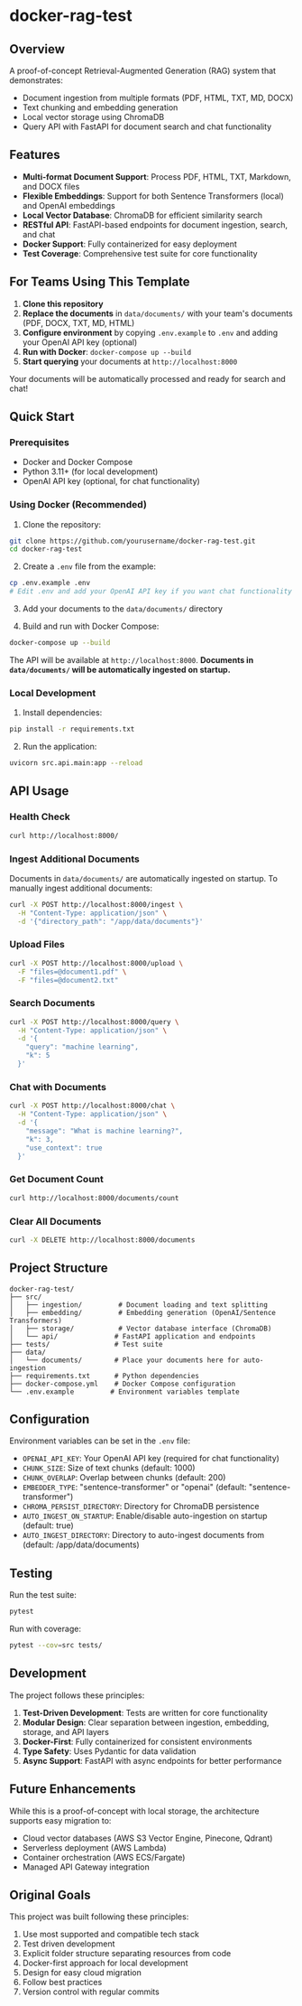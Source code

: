 # docker-rag-test

## Overview

A proof-of-concept Retrieval-Augmented Generation (RAG) system that demonstrates:
- Document ingestion from multiple formats (PDF, HTML, TXT, MD, DOCX)
- Text chunking and embedding generation
- Local vector storage using ChromaDB
- Query API with FastAPI for document search and chat functionality

## Features

- **Multi-format Document Support**: Process PDF, HTML, TXT, Markdown, and DOCX files
- **Flexible Embeddings**: Support for both Sentence Transformers (local) and OpenAI embeddings
- **Local Vector Database**: ChromaDB for efficient similarity search
- **RESTful API**: FastAPI-based endpoints for document ingestion, search, and chat
- **Docker Support**: Fully containerized for easy deployment
- **Test Coverage**: Comprehensive test suite for core functionality

## For Teams Using This Template

1. **Clone this repository**
2. **Replace the documents** in `data/documents/` with your team's documents (PDF, DOCX, TXT, MD, HTML)
3. **Configure environment** by copying `.env.example` to `.env` and adding your OpenAI API key (optional)
4. **Run with Docker**: `docker-compose up --build`
5. **Start querying** your documents at `http://localhost:8000`

Your documents will be automatically processed and ready for search and chat!

## Quick Start

### Prerequisites

- Docker and Docker Compose
- Python 3.11+ (for local development)
- OpenAI API key (optional, for chat functionality)

### Using Docker (Recommended)

1. Clone the repository:
```bash
git clone https://github.com/yourusername/docker-rag-test.git
cd docker-rag-test
```

2. Create a `.env` file from the example:
```bash
cp .env.example .env
# Edit .env and add your OpenAI API key if you want chat functionality
```

3. Add your documents to the `data/documents/` directory

4. Build and run with Docker Compose:
```bash
docker-compose up --build
```

The API will be available at `http://localhost:8000`. **Documents in `data/documents/` will be automatically ingested on startup.**

### Local Development

1. Install dependencies:
```bash
pip install -r requirements.txt
```

2. Run the application:
```bash
uvicorn src.api.main:app --reload
```

## API Usage

### Health Check
```bash
curl http://localhost:8000/
```

### Ingest Additional Documents

Documents in `data/documents/` are automatically ingested on startup. To manually ingest additional documents:

```bash
curl -X POST http://localhost:8000/ingest \
  -H "Content-Type: application/json" \
  -d '{"directory_path": "/app/data/documents"}'
```

### Upload Files
```bash
curl -X POST http://localhost:8000/upload \
  -F "files=@document1.pdf" \
  -F "files=@document2.txt"
```

### Search Documents
```bash
curl -X POST http://localhost:8000/query \
  -H "Content-Type: application/json" \
  -d '{
    "query": "machine learning",
    "k": 5
  }'
```

### Chat with Documents
```bash
curl -X POST http://localhost:8000/chat \
  -H "Content-Type: application/json" \
  -d '{
    "message": "What is machine learning?",
    "k": 3,
    "use_context": true
  }'
```

### Get Document Count
```bash
curl http://localhost:8000/documents/count
```

### Clear All Documents
```bash
curl -X DELETE http://localhost:8000/documents
```

## Project Structure

```
docker-rag-test/
├── src/
│   ├── ingestion/         # Document loading and text splitting
│   ├── embedding/         # Embedding generation (OpenAI/Sentence Transformers)
│   ├── storage/           # Vector database interface (ChromaDB)
│   └── api/              # FastAPI application and endpoints
├── tests/                # Test suite
├── data/
│   └── documents/        # Place your documents here for auto-ingestion
├── requirements.txt      # Python dependencies
├── docker-compose.yml    # Docker Compose configuration
└── .env.example         # Environment variables template
```

## Configuration

Environment variables can be set in the `.env` file:

- `OPENAI_API_KEY`: Your OpenAI API key (required for chat functionality)
- `CHUNK_SIZE`: Size of text chunks (default: 1000)
- `CHUNK_OVERLAP`: Overlap between chunks (default: 200)
- `EMBEDDER_TYPE`: "sentence-transformer" or "openai" (default: "sentence-transformer")
- `CHROMA_PERSIST_DIRECTORY`: Directory for ChromaDB persistence
- `AUTO_INGEST_ON_STARTUP`: Enable/disable auto-ingestion on startup (default: true)
- `AUTO_INGEST_DIRECTORY`: Directory to auto-ingest documents from (default: /app/data/documents)

## Testing

Run the test suite:
```bash
pytest
```

Run with coverage:
```bash
pytest --cov=src tests/
```

## Development

The project follows these principles:
1. **Test-Driven Development**: Tests are written for core functionality
2. **Modular Design**: Clear separation between ingestion, embedding, storage, and API layers
3. **Docker-First**: Fully containerized for consistent environments
4. **Type Safety**: Uses Pydantic for data validation
5. **Async Support**: FastAPI with async endpoints for better performance

## Future Enhancements

While this is a proof-of-concept with local storage, the architecture supports easy migration to:
- Cloud vector databases (AWS S3 Vector Engine, Pinecone, Qdrant)
- Serverless deployment (AWS Lambda)
- Container orchestration (AWS ECS/Fargate)
- Managed API Gateway integration

## Original Goals

This project was built following these principles:
1. Use most supported and compatible tech stack
2. Test driven development
3. Explicit folder structure separating resources from code
4. Docker-first approach for local development
5. Design for easy cloud migration
6. Follow best practices
7. Version control with regular commits